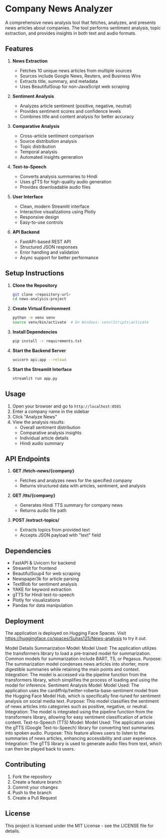 # Company News Analyzer

A comprehensive news analysis tool that fetches, analyzes, and presents news articles about companies. The tool performs sentiment analysis, topic extraction, and provides insights in both text and audio formats.

## Features

1. **News Extraction**
   - Fetches 10 unique news articles from multiple sources
   - Sources include Google News, Reuters, and Business Wire
   - Extracts title, summary, and metadata
   - Uses BeautifulSoup for non-JavaScript web scraping

2. **Sentiment Analysis**
   - Analyzes article sentiment (positive, negative, neutral)
   - Provides sentiment scores and confidence levels
   - Combines title and content analysis for better accuracy

3. **Comparative Analysis**
   - Cross-article sentiment comparison
   - Source distribution analysis
   - Topic distribution
   - Temporal analysis
   - Automated insights generation

4. **Text-to-Speech**
   - Converts analysis summaries to Hindi
   - Uses gTTS for high-quality audio generation
   - Provides downloadable audio files

5. **User Interface**
   - Clean, modern Streamlit interface
   - Interactive visualizations using Plotly
   - Responsive design
   - Easy-to-use controls

6. **API Backend**
   - FastAPI-based REST API
   - Structured JSON responses
   - Error handling and validation
   - Async support for better performance

## Setup Instructions

1. **Clone the Repository**
   ```bash
   git clone <repository-url>
   cd news-analysis-project
   ```

2. **Create Virtual Environment**
   ```bash
   python -m venv venv
   source venv/bin/activate  # On Windows: venv\Scripts\activate
   ```

3. **Install Dependencies**
   ```bash
   pip install -r requirements.txt
   ```

4. **Start the Backend Server**
   ```bash
   uvicorn api:app --reload
   ```

5. **Start the Streamlit Interface**
   ```bash
   streamlit run app.py
   ```

## Usage

1. Open your browser and go to `http://localhost:8501`
2. Enter a company name in the sidebar
3. Click "Analyze News"
4. View the analysis results:
   - Overall sentiment distribution
   - Comparative analysis insights
   - Individual article details
   - Hindi audio summary

## API Endpoints

1. **GET /fetch-news/{company}**
   - Fetches and analyzes news for the specified company
   - Returns structured data with articles, sentiment, and analysis

2. **GET /tts/{company}**
   - Generates Hindi TTS summary for company news
   - Returns audio file path

3. **POST /extract-topics/**
   - Extracts topics from provided text
   - Accepts JSON payload with "text" field

## Dependencies

- FastAPI & Uvicorn for backend
- Streamlit for frontend
- BeautifulSoup4 for web scraping
- Newspaper3k for article parsing
- TextBlob for sentiment analysis
- YAKE for keyword extraction
- gTTS for Hindi text-to-speech
- Plotly for visualizations
- Pandas for data manipulation

## Deployment

The application is deployed on Hugging Face Spaces. Visit https://huggingface.co/spaces/Suhas125/News-analysis to try it out.

Model Details
Summarization Model:
Model Used: The application utilizes the transformers library to load a pre-trained model for summarization. Common models for summarization include BART, T5, or Pegasus.
Purpose: The summarization model condenses news articles into shorter, more digestible summaries while retaining the main points and context.
Integration: The model is accessed via the pipeline function from the transformers library, which simplifies the process of loading and using the model for inference.
Sentiment Analysis Model:
Model Used: The application uses the cardiffnlp/twitter-roberta-base-sentiment model from the Hugging Face Model Hub, which is specifically fine-tuned for sentiment analysis on social media text.
Purpose: This model classifies the sentiment of news articles into categories such as positive, negative, or neutral.
Integration: The model is integrated using the pipeline function from the transformers library, allowing for easy sentiment classification of article content.
Text-to-Speech (TTS) Model:
Model Used: The application uses the gTTS (Google Text-to-Speech) library for converting text summaries into spoken audio.
Purpose: This feature allows users to listen to the summaries of news articles, enhancing accessibility and user experience.
Integration: The gTTS library is used to generate audio files from text, which can then be played back to users.

## Contributing

1. Fork the repository
2. Create a feature branch
3. Commit your changes
4. Push to the branch
5. Create a Pull Request

## License

This project is licensed under the MIT License - see the LICENSE file for details. 
